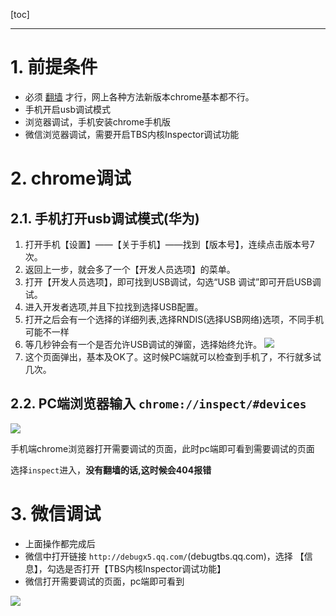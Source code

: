 [toc]

---

# 1. 前提条件

* 必须 [翻墙](https://www.landeng8.org/cn/) 才行，网上各种方法新版本chrome基本都不行。
* 手机开启usb调试模式
* 浏览器调试，手机安装chrome手机版
* 微信浏览器调试，需要开启TBS内核Inspector调试功能

<!-- more -->

# 2. chrome调试

## 2.1. 手机打开usb调试模式(华为)

1. 打开手机【设置】——【关于手机】——找到【版本号】，连续点击版本号7次。
2. 返回上一步，就会多了一个【开发人员选项】的菜单。
3. 打开【开发人员选项】，即可找到USB调试，勾选“USB 调试”即可开启USB调试。
4. 进入开发者选项,并且下拉找到选择USB配置。
5. 打开之后会有一个选择的详细列表,选择RNDIS(选择USB网络)选项，不同手机可能不一样
6. 等几秒钟会有一个是否允许USB调试的弹窗，选择始终允许。
![](http://fang.images.fangwenzheng.top/chrome调试1577339643.png)
7. 这个页面弹出，基本及OK了。这时候PC端就可以检查到手机了，不行就多试几次。

## 2.2. PC端浏览器输入 `chrome://inspect/#devices`

![](http://fang.images.fangwenzheng.top/chrome远程调试.png)

手机端chrome浏览器打开需要调试的页面，此时pc端即可看到需要调试的页面

选择`inspect`进入，**没有翻墙的话,这时候会404报错**


# 3. 微信调试

- 上面操作都完成后
- 微信中打开链接 `http://debugx5.qq.com/`(debugtbs.qq.com)，选择 【信息】，勾选是否打开【TBS内核Inspector调试功能】
- 微信打开需要调试的页面，pc端即可看到

![](http://fang.images.fangwenzheng.top/chrome调试002.png)